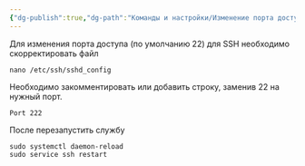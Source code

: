 ```yaml
---
{"dg-publish":true,"dg-path":"Команды и настройки/Изменение порта доступа по SSH.md","permalink":"/komandy-i-nastrojki/izmenenie-porta-dostupa-po-ssh/","updated":"2025-05-05T01:33:04+03:00"}
---
```


Для изменения порта доступа (по умолчанию 22) для SSH необходимо скорректировать файл
```shell
nano /etc/ssh/sshd_config
```

Необходимо закомментировать или добавить строку, заменив 22 на нужный порт.
```shell
Port 222
```

После перезапустить службу
```shell
sudo systemctl daemon-reload
sudo service ssh restart
```
